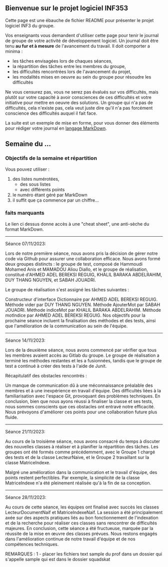 ## Bienvenue sur le projet logiciel INF353

Cette page est une ébauche de fichier README pour présenter le projet logiciel INF3 du groupe.

Vos enseignants vous demandent d'utiliser cette page pour tenir le journal de groupe de votre activité de développement logiciel.
Un journal doit être tenu **au fur et à mesure** de l'avancement du travail. Il doit comporter a minima :

- les tâches envisagées lors de chaques séances,
- la répartition des tâches entre les membres du groupe,
- les difficultés rencontrées lors de l'avancement du projet,
- les modalités mises en oeuvre au sein du groupe pour résoudre les difficultés

Ne vous censurez pas, vous ne serez pas évalués sur vos difficultés, mais plutôt sur votre capacité à avoir consciences de ces difficultés et votre initiative pour mettre en oeuvre des solutions. Un groupe qui n'a pas de difficultés, cela n'existe pas, cela veut juste dire qu'il n'a pas forcément conscience des difficultés auquel il fait face.

La suite est un exemple de mise en forme, pour vous donner des éléments pour rédiger votre journal en [langage MarkDown](https://github.com/adam-p/markdown-here/wiki/Markdown-Cheatsheet).

## Semaine du ...

### Objectifs de la semaine et répartition

Vous pouvez utiliser :

1. des listes numérotées,
   - des sous listes
   - avec différents points
1. le numéro étant géré par MarkDown
1. il suffit que ça commence par un chiffre...

### faits marquants

Le lien ci dessus donne accès à une "cheat sheet", une anti-sèche du format MarkDown.

---

Séance 07/11/2023:

Lors de notre première séance, nous avons pris la décision de gérer notre code via Github pour assurer une collaboration efficace. Nous avons formé deux groupes distincts : le groupe de test, composé de Hammoudi Mohamed Anis et MAMADOU Aliou Diallo, et le groupe de réalisation, constitué d'AHMED ADEL BEREKSI REGUIG, KHALIL BARAKA ABDELRAHIM, DUY THANG NGUYEN, et SABAH JOUADRI.

Le groupe de réalisation s'est assigné les tâches suivantes :

Constructeur d'interface Dictionnaire par AHMED ADEL BEREKSI REGUIG.
Méthode vider par DUY THANG NGUYEN.
Méthode AjouterMot par SABAH JOUADRI.
Méthode indiceMot par KHALIL BARAKA ABDELRAHIM.
Méthode motIndice par AHMED ADEL BEREKSI REGUIG.
Nos objectifs pour la prochaine séance incluent la finalisation des méthodes et des tests, ainsi que l'amélioration de la communication au sein de l'équipe.

---

Séance 14/11/2023:

Lors de la deuxième séance, nous avons commencé par vérifier que tous les membres avaient accès au Gitlab du groupe. Le groupe de réalisation a terminé les méthodes restantes et les a fusionnées, tandis que le groupe de test a continué à créer des tests à l'aide de Junit.

Récapitulatif des obstacles rencontrés :

Un manque de communication dû à une méconnaissance préalable des membres et à une inexpérience en travail d'équipe.
Des difficultés liées à la familiarisation avec l'espace Git, provoquant des problèmes techniques.
En conclusion, bien que nous ayons réussi à finaliser la classe et ses tests, nous sommes conscients que ces obstacles ont entravé notre efficacité. Nous prévoyons d'améliorer ces points pour une collaboration future plus fluide.

---

Séance 21/11/2023:

Au cours de la troisième séance, nous avons consacré du temps à discuter des nouvelles classes à réaliser et à planifier la répartition des tâches. Les groupes ont été formés comme précédemment, avec le Groupe 1 chargé des tests et de la classe LecteurNaive, et le Groupe 2 travaillant sur la classe MatriceIndexe.

Malgré une amélioration dans la communication et le travail d'équipe, des points restent perfectibles. Par exemple, la simplicité de la classe MatriceIndexe n'a été pleinement réalisée qu'à la fin de sa conception.

---

Séance 28/11/2023:

Au cours de cette séance, les équipes ont finalisé avec succès les classes LecteurDocumentNaif et MatriceIndexeNaif. La session a été principalement axée sur des aspects pratiques liés au bon fonctionnement de l'indexation et de la recherche pour réaliser ces classes sans rencontrer de difficultés majeures.
En conclusion, cette séance a été fructueuse, marquée par la réussite de la mise en œuvre des classes prévues. Nous restons engagés dans l'amélioration continue de notre travail d'équipe et de nos compétences techniques.

REMARQUES :
1 - placer les fichiers text sample du prof dans un dossier qui s'appelle sample qui est dans le dossier squadskat
